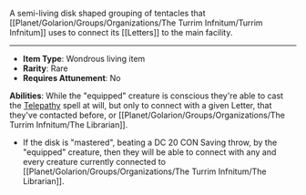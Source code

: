 A semi-living disk shaped grouping of tentacles that [[Planet/Golarion/Groups/Organizations/The Turrim Infnitum/Turrim Infnitum]] uses to connect its [[Letters]] to the main facility. 

---
- **Item Type**: Wondrous living item
- **Rarity**: Rare
- **Requires Attunement**: No

**Abilities**: While the "equipped" creature is conscious they're able to cast the [Telepathy](http://dnd5e.wikidot.com/spell:telepathy) spell at will, but only to connect with a given Letter, that they've contacted before, or [[Planet/Golarion/Groups/Organizations/The Turrim Infnitum/The Librarian]].
- If the disk is "mastered", beating a DC 20 CON Saving throw, by the "equipped" creature, then they will be able to connect with any and every creature currently connected to [[Planet/Golarion/Groups/Organizations/The Turrim Infnitum/The Librarian]].